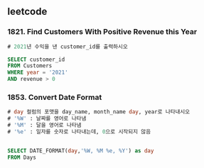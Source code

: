 ## leetcode 

### 1821. Find Customers With Positive Revenue this Year
```sql
# 2021년 수익을 낸 customer_id를 출력하시오 

SELECT customer_id 
FROM Customers 
WHERE year = '2021'
AND revenue > 0 
```

### 1853. Convert Date Format
```sql
# day 컬럼의 포맷을 day_name, month_name day, year로 나타내시오
# '%W' : 날짜를 영어로 나타냄
# '%M' : 달을 영어로 나타냄
# '%e' : 일자를 숫자로 나타내는데, 0으로 시작되지 않음  


SELECT DATE_FORMAT(day,'%W, %M %e, %Y') as day
FROM Days
```
